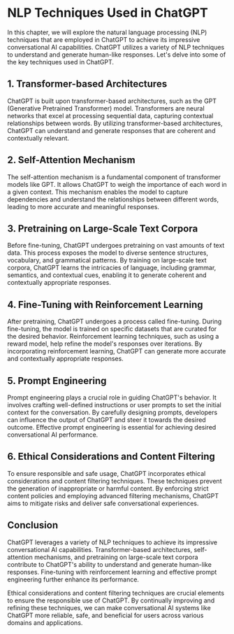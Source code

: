 NLP Techniques Used in ChatGPT
=======================================

In this chapter, we will explore the natural language processing (NLP) techniques that are employed in ChatGPT to achieve its impressive conversational AI capabilities. ChatGPT utilizes a variety of NLP techniques to understand and generate human-like responses. Let's delve into some of the key techniques used in ChatGPT.

1\. Transformer-based Architectures
----------------------------------

ChatGPT is built upon transformer-based architectures, such as the GPT (Generative Pretrained Transformer) model. Transformers are neural networks that excel at processing sequential data, capturing contextual relationships between words. By utilizing transformer-based architectures, ChatGPT can understand and generate responses that are coherent and contextually relevant.

2\. Self-Attention Mechanism
---------------------------

The self-attention mechanism is a fundamental component of transformer models like GPT. It allows ChatGPT to weigh the importance of each word in a given context. This mechanism enables the model to capture dependencies and understand the relationships between different words, leading to more accurate and meaningful responses.

3\. Pretraining on Large-Scale Text Corpora
------------------------------------------

Before fine-tuning, ChatGPT undergoes pretraining on vast amounts of text data. This process exposes the model to diverse sentence structures, vocabulary, and grammatical patterns. By training on large-scale text corpora, ChatGPT learns the intricacies of language, including grammar, semantics, and contextual cues, enabling it to generate coherent and contextually appropriate responses.

4\. Fine-Tuning with Reinforcement Learning
------------------------------------------

After pretraining, ChatGPT undergoes a process called fine-tuning. During fine-tuning, the model is trained on specific datasets that are curated for the desired behavior. Reinforcement learning techniques, such as using a reward model, help refine the model's responses over iterations. By incorporating reinforcement learning, ChatGPT can generate more accurate and contextually appropriate responses.

5\. Prompt Engineering
---------------------

Prompt engineering plays a crucial role in guiding ChatGPT's behavior. It involves crafting well-defined instructions or user prompts to set the initial context for the conversation. By carefully designing prompts, developers can influence the output of ChatGPT and steer it towards the desired outcome. Effective prompt engineering is essential for achieving desired conversational AI performance.

6\. Ethical Considerations and Content Filtering
-----------------------------------------------

To ensure responsible and safe usage, ChatGPT incorporates ethical considerations and content filtering techniques. These techniques prevent the generation of inappropriate or harmful content. By enforcing strict content policies and employing advanced filtering mechanisms, ChatGPT aims to mitigate risks and deliver safe conversational experiences.

Conclusion
----------

ChatGPT leverages a variety of NLP techniques to achieve its impressive conversational AI capabilities. Transformer-based architectures, self-attention mechanisms, and pretraining on large-scale text corpora contribute to ChatGPT's ability to understand and generate human-like responses. Fine-tuning with reinforcement learning and effective prompt engineering further enhance its performance.

Ethical considerations and content filtering techniques are crucial elements to ensure the responsible use of ChatGPT. By continually improving and refining these techniques, we can make conversational AI systems like ChatGPT more reliable, safe, and beneficial for users across various domains and applications.
